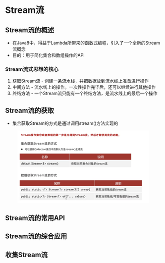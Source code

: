 # Stream流

## Stream流的概述

* 在Java8中，得益于Lambda所带来的函数式编程，引入了一个全新的Stream流概念
* 目的：用于简化集合和数组操作的API

### Stream流式思想的核心

1. 获取Stream流 - 创建一条流水线，并把数据放到流水线上准备进行操作
2. 中间方法 - 流水线上的操作。一次性操作完毕后，还可以继续进行其他操作
3. 终结方法 - 一个Stream流只能有一个终结方法，是流水线上的最后一个操作



## Stream流的获取

* 集合获取Stream的方式是通过调用stream()方法实现的

<figure><img src="../.gitbook/assets/Screen Shot 2022-11-06 at 6.22.11 PM.png" alt=""><figcaption></figcaption></figure>






## Stream流的常用API

## Stream流的综合应用

## 收集Stream流

